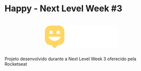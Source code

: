 # Happy - Next Level Week #3

<h1 align='center' >
  <img alt='Happy' src='Logo.jpg' />
</h1>

Projeto desenvolvido durante a Next Level Week 3 oferecido pela Rocketseat
